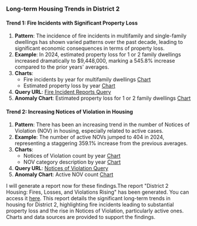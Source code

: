 ### Long-term Housing Trends in District 2

#### Trend 1: Fire Incidents with Significant Property Loss
1. **Pattern**: The incidence of fire incidents in multifamily and single-family dwellings has shown varied patterns over the past decade, leading to significant economic consequences in terms of property loss.
2. **Example**: In 2024, estimated property loss for 1 or 2 family dwellings increased dramatically to $9,448,000, marking a 545.8% increase compared to the prior years' averages. 
3. **Charts**:
   - Fire incidents by year for multifamily dwellings [Chart](../static/chart_f1c526.png)
   - Estimated property loss by year [Chart](../static/chart_ad6409.png)
4. **Query URL**: [Fire Incident Reports Query](https://data.sfgov.org/resource/wr8u-xric.json?$query=SELECT+date_trunc_y%28incident_date%29+AS+year,...)
5. **Anomaly Chart**: Estimated property loss for 1 or 2 family dwellings [Chart](../static/chart_ad6409.png)

#### Trend 2: Increasing Notices of Violation in Housing
1. **Pattern**: There has been an increasing trend in the number of Notices of Violation (NOV) in housing, especially related to active cases.
2. **Example**: The number of active NOVs jumped to 404 in 2024, representing a staggering 359.1% increase from the previous averages.
3. **Charts**:
   - Notices of Violation count by year [Chart](../static/chart_41441c.png)
   - NOV category description by year [Chart](../static/chart_44f5cc.png)
4. **Query URL**: [Notices of Violation Query](https://data.sfgov.org/resource/nbtm-fbw5.json?$query=SELECT+date_trunc_y%28date_filed%29+AS+year,...)
5. **Anomaly Chart**: Active NOV count [Chart](../static/chart_94b4850c.png)

I will generate a report now for these findings.The report "District 2 Housing: Fires, Losses, and Violations Rising" has been generated. You can access it [here](https://anomaloussf.replit.app/p/a32b7927-7576-4820-b00a-018f9fc27245/). This report details the significant long-term trends in housing for District 2, highlighting fire incidents leading to substantial property loss and the rise in Notices of Violation, particularly active ones. Charts and data sources are provided to support the findings.